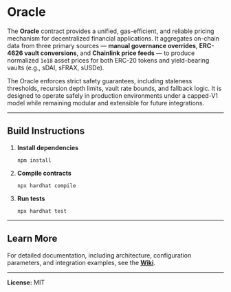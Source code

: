 # Oracle

The **Oracle** contract provides a unified, gas-efficient, and reliable pricing mechanism for decentralized financial applications. It aggregates on-chain data from three primary sources — **manual governance overrides**, **ERC-4626 vault conversions**, and **Chainlink price feeds** — to produce normalized `1e18` asset prices for both ERC-20 tokens and yield-bearing vaults (e.g., sDAI, sFRAX, sUSDe).

The Oracle enforces strict safety guarantees, including staleness thresholds, recursion depth limits, vault rate bounds, and fallback logic. It is designed to operate safely in production environments under a capped-V1 model while remaining modular and extensible for future integrations.

---

## Build Instructions

1. **Install dependencies**
   ```
   npm install
   ```

2. **Compile contracts**
   ```
   npx hardhat compile
   ```

3. **Run tests**
   ```
   npx hardhat test
   ```

---

## Learn More

For detailed documentation, including architecture, configuration parameters, and integration examples, see the **[Wiki](../../wiki)**.

---

**License:** MIT
